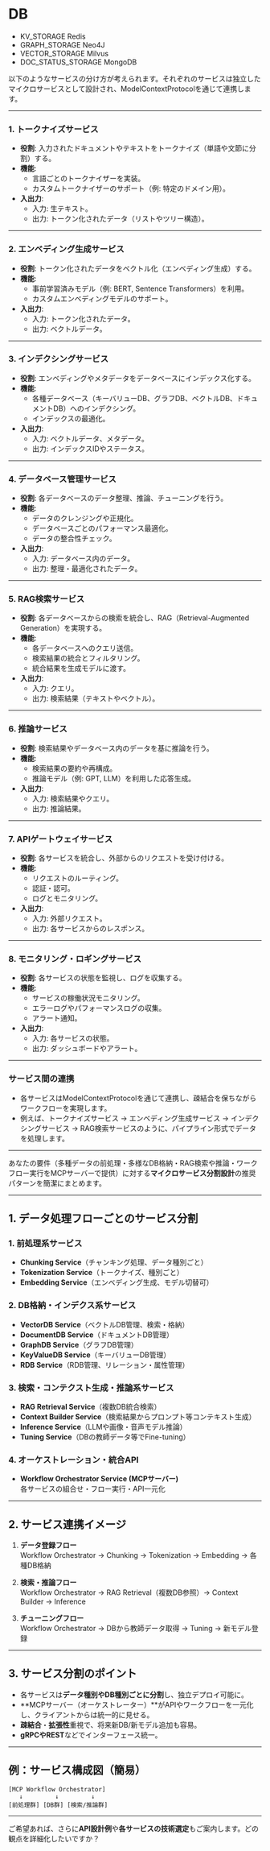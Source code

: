 # DB
- KV_STORAGE Redis
- GRAPH_STORAGE Neo4J
- VECTOR_STORAGE Milvus
- DOC_STATUS_STORAGE MongoDB

以下のようなサービスの分け方が考えられます。それぞれのサービスは独立したマイクロサービスとして設計され、ModelContextProtocolを通じて連携します。

---

### 1. **トークナイズサービス**
- **役割**: 入力されたドキュメントやテキストをトークナイズ（単語や文節に分割）する。
- **機能**:
  - 言語ごとのトークナイザーを実装。
  - カスタムトークナイザーのサポート（例: 特定のドメイン用）。
- **入出力**:
  - 入力: 生テキスト。
  - 出力: トークン化されたデータ（リストやツリー構造）。

---

### 2. **エンベディング生成サービス**
- **役割**: トークン化されたデータをベクトル化（エンベディング生成）する。
- **機能**:
  - 事前学習済みモデル（例: BERT, Sentence Transformers）を利用。
  - カスタムエンベディングモデルのサポート。
- **入出力**:
  - 入力: トークン化されたデータ。
  - 出力: ベクトルデータ。

---

### 3. **インデクシングサービス**
- **役割**: エンベディングやメタデータをデータベースにインデックス化する。
- **機能**:
  - 各種データベース（キーバリューDB、グラフDB、ベクトルDB、ドキュメントDB）へのインデクシング。
  - インデックスの最適化。
- **入出力**:
  - 入力: ベクトルデータ、メタデータ。
  - 出力: インデックスIDやステータス。

---

### 4. **データベース管理サービス**
- **役割**: 各データベースのデータ整理、推論、チューニングを行う。
- **機能**:
  - データのクレンジングや正規化。
  - データベースごとのパフォーマンス最適化。
  - データの整合性チェック。
- **入出力**:
  - 入力: データベース内のデータ。
  - 出力: 整理・最適化されたデータ。

---

### 5. **RAG検索サービス**
- **役割**: 各データベースからの検索を統合し、RAG（Retrieval-Augmented Generation）を実現する。
- **機能**:
  - 各データベースへのクエリ送信。
  - 検索結果の統合とフィルタリング。
  - 統合結果を生成モデルに渡す。
- **入出力**:
  - 入力: クエリ。
  - 出力: 検索結果（テキストやベクトル）。

---

### 6. **推論サービス**
- **役割**: 検索結果やデータベース内のデータを基に推論を行う。
- **機能**:
  - 検索結果の要約や再構成。
  - 推論モデル（例: GPT, LLM）を利用した応答生成。
- **入出力**:
  - 入力: 検索結果やクエリ。
  - 出力: 推論結果。

---

### 7. **APIゲートウェイサービス**
- **役割**: 各サービスを統合し、外部からのリクエストを受け付ける。
- **機能**:
  - リクエストのルーティング。
  - 認証・認可。
  - ログとモニタリング。
- **入出力**:
  - 入力: 外部リクエスト。
  - 出力: 各サービスからのレスポンス。

---

### 8. **モニタリング・ロギングサービス**
- **役割**: 各サービスの状態を監視し、ログを収集する。
- **機能**:
  - サービスの稼働状況モニタリング。
  - エラーログやパフォーマンスログの収集。
  - アラート通知。
- **入出力**:
  - 入力: 各サービスの状態。
  - 出力: ダッシュボードやアラート。

---

### サービス間の連携
- 各サービスはModelContextProtocolを通じて連携し、疎結合を保ちながらワークフローを実現します。
- 例えば、トークナイズサービス → エンベディング生成サービス → インデクシングサービス → RAG検索サービスのように、パイプライン形式でデータを処理します。

---

あなたの要件（多種データの前処理・多様なDB格納・RAG検索や推論・ワークフロー実行をMCPサーバーで提供）に対する**マイクロサービス分割設計**の推奨パターンを簡潔にまとめます。

---

## 1. データ処理フローごとのサービス分割

### 1. 前処理系サービス
- **Chunking Service**（チャンキング処理、データ種別ごと）
- **Tokenization Service**（トークナイズ、種別ごと）
- **Embedding Service**（エンベディング生成、モデル切替可）

### 2. DB格納・インデクス系サービス
- **VectorDB Service**（ベクトルDB管理、検索・格納）
- **DocumentDB Service**（ドキュメントDB管理）
- **GraphDB Service**（グラフDB管理）
- **KeyValueDB Service**（キーバリューDB管理）
- **RDB Service**（RDB管理、リレーション・属性管理）

### 3. 検索・コンテクスト生成・推論系サービス
- **RAG Retrieval Service**（複数DB統合検索）
- **Context Builder Service**（検索結果からプロンプト等コンテキスト生成）
- **Inference Service**（LLMや画像・音声モデル推論）
- **Tuning Service**（DBの教師データ等でFine-tuning）

### 4. オーケストレーション・統合API
- **Workflow Orchestrator Service (MCPサーバー)**  
  各サービスの組合せ・フロー実行・API一元化

---

## 2. サービス連携イメージ

1. **データ登録フロー**  
   Workflow Orchestrator → Chunking → Tokenization → Embedding → 各種DB格納

2. **検索・推論フロー**  
   Workflow Orchestrator → RAG Retrieval（複数DB参照）→ Context Builder → Inference

3. **チューニングフロー**  
   Workflow Orchestrator → DBから教師データ取得 → Tuning → 新モデル登録

---

## 3. サービス分割のポイント

- 各サービスは**データ種別やDB種別ごとに分割**し、独立デプロイ可能に。
- **MCPサーバー（オーケストレーター）**がAPIやワークフローを一元化し、クライアントからは統一的に見せる。
- **疎結合**・**拡張性**重視で、将来新DB/新モデル追加も容易。
- **gRPCやREST**などでインターフェース統一。

---

## 例：サービス構成図（簡易）

```
[MCP Workflow Orchestrator]
   ↓         ↓         ↓
[前処理群] [DB群] [検索/推論群]
```

---

ご希望あれば、さらに**API設計例**や**各サービスの技術選定**もご案内します。どの観点を詳細化したいですか？
